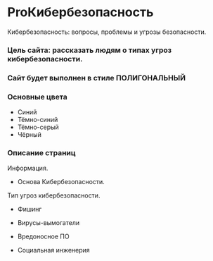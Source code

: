 # ProКибербезопасность


Кибербезопасность: вопросы, проблемы и угрозы безопасности.


### Цель сайта: рассказать людям о типах угроз кибербезопасности.


### Сайт будет выполнен в стиле ПОЛИГОНАЛЬНЫЙ


### Основные цвета
- Синий
- Тёмно-синий
- Тёмно-серый
- Чёрный


### Описание страниц

Информация.
- Основа Кибербезопасности.

Тип угроз кибербезопасности.

- Фишинг

- Вирусы-вымогатели

- Вредоносное ПО

- Социальная инженерия
